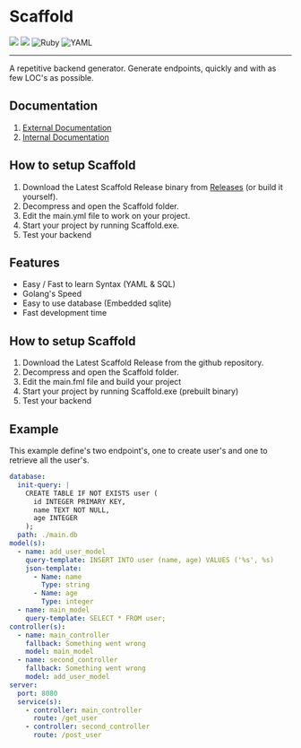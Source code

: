 # Scaffold
<img src="https://img.shields.io/badge/Sqlite-003B57?style=for-the-badge&logo=sqlite&logoColor=white" />   <img src="https://img.shields.io/badge/Go-00ADD8?style=for-the-badge&logo=go&logoColor=white" /> ![Ruby](https://img.shields.io/badge/ruby-%23CC342D.svg?style=for-the-badge&logo=ruby&logoColor=white)   ![YAML](https://img.shields.io/badge/yaml-%23ffffff.svg?style=for-the-badge&logo=yaml&logoColor=151515)

---
A repetitive backend generator. Generate endpoints, quickly and with as few LOC's as possible.

## Documentation
1. [External Documentation](./docs/external/README.md)
2. [Internal Documentation](./docs/internal/README.md)


## How to setup Scaffold
1. Download the Latest Scaffold Release binary from [Releases](https://github.com/dorian3343/Scaffold/releases) (or build it yourself).
2. Decompress and open the Scaffold folder.
3. Edit the main.yml file to work on your project.
4. Start your project by running Scaffold.exe. 
5. Test your backend

## Features

* Easy / Fast to learn Syntax (YAML & SQL)
* Golang's Speed
* Easy to use database (Embedded sqlite)
* Fast development time

## How to setup Scaffold
1. Download the Latest Scaffold Release from the github repository.
2. Decompress and open the Scaffold folder.
3. Edit the main.fml file and build your project
4. Start your project by running Scaffold.exe (prebuilt binary)
5. Test your backend


## Example
This example define's two endpoint's, one to create user's and one to retrieve all the user's.
```yaml
database:
  init-query: |
    CREATE TABLE IF NOT EXISTS user (
      id INTEGER PRIMARY KEY,
      name TEXT NOT NULL,
      age INTEGER
    );
  path: ./main.db
model(s):
  - name: add_user_model
    query-template: INSERT INTO user (name, age) VALUES ('%s', %s)
    json-template:
      - Name: name
        Type: string
      - Name: age
        Type: integer
  - name: main_model
    query-template: SELECT * FROM user;
controller(s):
  - name: main_controller
    fallback: Something went wrong
    model: main_model
  - name: second_controller
    fallback: Something went wrong
    model: add_user_model
server:
  port: 8080
  service(s):
    - controller: main_controller
      route: /get_user
    - controller: second_controller
      route: /post_user

```


